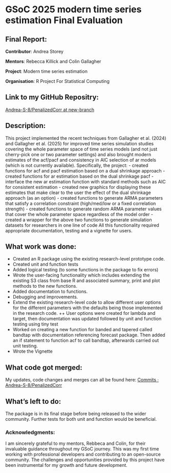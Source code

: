 # GSoC 2025 modern time series estimation Final Evaluation

## Final Report:
**Contributor**: Andrea Storey

**Mentors**: Rebecca Killick and Colin Gallagher

**Project**: Modern time series estimation

**Organisation**: R Project For Statistical Computing

## Link to my GitHub Repositry:
[Andrea-S-8/PenalizedCorr at new-branch](https://github.com/Andrea-S-8/PenalizedCorr/tree/new-branch)

## Description:

This project implemented the recent techniques from Gallagher et al. (2024) and Gallagher et al. (2025) for improved time series simulation studies covering the whole parameter space of time series models (and not just cherry-pick one or two parameter settings) and also brought modern estimates of the acf/pacf and consistency in AIC selection of ar models (which is not currently available). Specifically, the project: - created functions for acf and pacf estimation based on a dual shrinkage approach - created functions for ar estimation based on the dual shrinkage pacf - interface the new ar estimation function with standard methods such as AIC for consistent estimation - created new graphics for displaying these estimates that make clear to the user the effect of the dual shrinkage approach (as an option) - created functions to generate ARMA parameters that satisfy a correlation constraint (high/med/low or a fixed correlation strength) - created functions to generate random ARMA parameter values that cover the whole parameter space regardless of the model order - created a wrapper for the above two functions to generate simulation datasets for researchers in one line of code All this functionality required appropriate documentation, testing and a vignette for users.

## What work was done: 
+ Created an R package using the existing research-level prototype code.
+ Created unit and function tests
+ Added logical testing (to some functions in the package to fix errors)
+ Wrote the user-facing functionality which includes extending the existing S3 class from base R and associated summary, print and plot methods to the new functions.
+ Added documentation to functions.
+ Debugging and improvements.
+ Extend the existing research-level code to allow different user options for the different parameters with the defaults being those implemented in the research code. 
++ User options were created for lambda and target, then documentation was updated followed by unit and function testing using tiny test
+ Worked on creating a new function for banded and tapered called bandtap with documentation referencing forecast package. Then added an if statement to function acf to call bandtap, afterwards carried out unit testing.
+ Wrote the Vignette

## What code got merged:
My updates, code changes and merges can all be found here: [Commits · Andrea-S-8/PenalizedCorr](https://github.com/Andrea-S-8/PenalizedCorr/commits/new-branch)

## What’s left to do:
The package is in its final stage before being released to the wider community. 
Further tests for both unit and function would be beneficial.

### Acknowledgments:
I am sincerely grateful to my mentors, Rebbeca and Colin, for their invaluable guidance throughout my GSoC journey. This was my first time working with professional developers and contributing to an open-source community. The challenges and opportunities provided by this project have been instrumental for my growth and future development.
